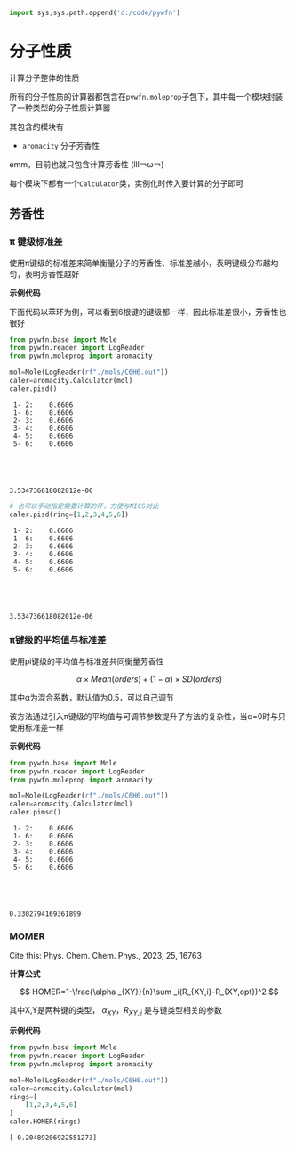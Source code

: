 ```python
import sys;sys.path.append('d:/code/pywfn')
```

# 分子性质
计算分子整体的性质

所有的分子性质的计算器都包含在`pywfn.moleprop`子包下，其中每一个模块封装了一种类型的分子性质计算器

其包含的模块有

- `aromacity` 分子芳香性

emm，目前也就只包含计算芳香性 (lll￢ω￢)

每个模块下都有一个`Calculator`类，实例化时传入要计算的分子即可

## 芳香性

### π 键级标准差

使用π键级的标准差来简单衡量分子的芳香性、标准差越小，表明键级分布越均匀，表明芳香性越好

**示例代码**

下面代码以苯环为例，可以看到6根键的键级都一样，因此标准差很小，芳香性也很好



```python
from pywfn.base import Mole
from pywfn.reader import LogReader
from pywfn.moleprop import aromacity

mol=Mole(LogReader(rf"./mols/C6H6.out"))
caler=aromacity.Calculator(mol)
caler.pisd()
```

     1- 2:    0.6606
     1- 6:    0.6606
     2- 3:    0.6606
     3- 4:    0.6606
     4- 5:    0.6606
     5- 6:    0.6606
    




    3.534736618082012e-06




```python
# 也可以手动指定需要计算的环，方便与NICS对比
caler.pisd(ring=[1,2,3,4,5,6])
```

     1- 2:    0.6606
     1- 6:    0.6606
     2- 3:    0.6606
     3- 4:    0.6606
     4- 5:    0.6606
     5- 6:    0.6606
    




    3.534736618082012e-06



### π键级的平均值与标准差
使用pi键级的平均值与标准差共同衡量芳香性

$$
\alpha \times Mean(orders) + (1- \alpha) \times SD(orders)
$$

其中α为混合系数，默认值为0.5，可以自己调节

该方法通过引入π键级的平均值与可调节参数提升了方法的复杂性，当α=0时与只使用标准差一样

**示例代码**


```python
from pywfn.base import Mole
from pywfn.reader import LogReader
from pywfn.moleprop import aromacity

mol=Mole(LogReader(rf"./mols/C6H6.out"))
caler=aromacity.Calculator(mol)
caler.pimsd()
```

     1- 2:    0.6606
     1- 6:    0.6606
     2- 3:    0.6606
     3- 4:    0.6606
     4- 5:    0.6606
     5- 6:    0.6606
    




    0.3302794169361899



### MOMER
Cite this: Phys. Chem. Chem. Phys., 2023, 25, 16763

**计算公式**

$$
HOMER=1-\frac{\alpha _{XY}}{n}\sum _i(R_{XY,i}-R_{XY,opt})^2
$$

其中X,Y是两种键的类型， $\alpha _{XY}$，$R_{XY,i}$ 是与键类型相关的参数

**示例代码**


```python
from pywfn.base import Mole
from pywfn.reader import LogReader
from pywfn.moleprop import aromacity

mol=Mole(LogReader(rf"./mols/C6H6.out"))
caler=aromacity.Calculator(mol)
rings=[
    [1,2,3,4,5,6]
]
caler.HOMER(rings)
```




    [-0.20489206922551273]


